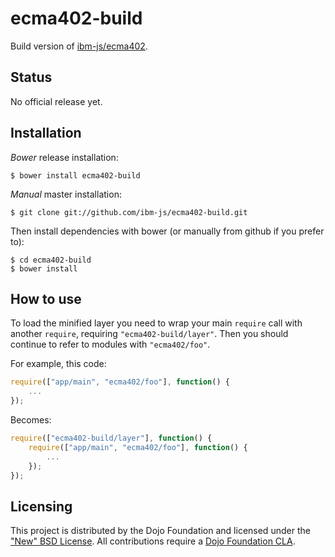 # ecma402-build

Build version of [ibm-js/ecma402](https://github.com/ibm-js/ecma402).

## Status

No official release yet.

## Installation

_Bower_ release installation:

    $ bower install ecma402-build

_Manual_ master installation:

    $ git clone git://github.com/ibm-js/ecma402-build.git

Then install dependencies with bower (or manually from github if you prefer to):

	$ cd ecma402-build
	$ bower install


## How to use

To load the minified layer you need to wrap your main `require` call with another `require`, requiring `"ecma402-build/layer"`. Then you should continue to
refer to modules with `"ecma402/foo"`.

For example, this code:
```js
require(["app/main", "ecma402/foo"], function() {
	...
});
```
Becomes:
```js
require(["ecma402-build/layer"], function() {
	require(["app/main", "ecma402/foo"], function() {
		...
	});
});
```

## Licensing

This project is distributed by the Dojo Foundation and licensed under the ["New" BSD License](./LICENSE).
All contributions require a [Dojo Foundation CLA](http://dojofoundation.org/about/claForm).
